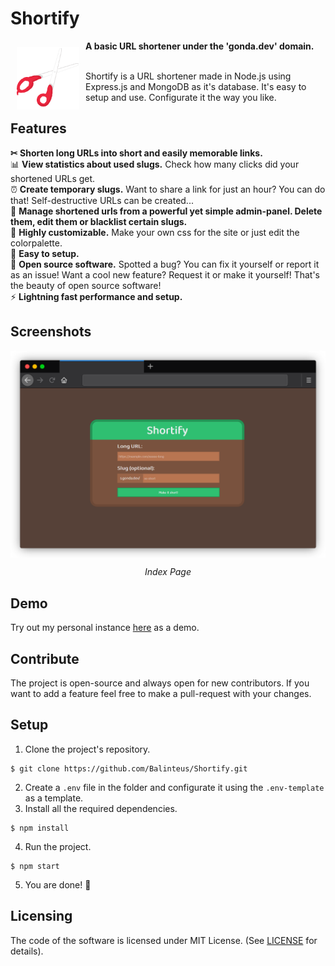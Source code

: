 # Shortify
<img src="/public/img/logo.png" align="left" width="100" hspace="10" vspace="10">
<b>A basic URL shortener under the 'gonda.dev' domain.</b></br></br>

Shortify is a URL shortener made in Node.js using Express.js and MongoDB as it's database. It's easy to setup and use. Configurate it the way you like.

## Features
<b>✂ Shorten long URLs into short and easily memorable links.</b>
</br> 📊 <b>View statistics about used slugs.</b> Check how many clicks did your shortened URLs get.
</br> ⏰ <b>Create temporary slugs.</b> Want to share a link for just an hour? You can do that! Self-destructive URLs can be created...
</br> 🚨 <b>Manage shortened urls from a powerful yet simple admin-panel. Delete them, edit them or blacklist certain slugs.</b>
</br> 🎨 <b>Highly customizable.</b> Make your own css for the site or just edit the colorpalette.
</br> 🧸 <b>Easy to setup.</b>
</br> 💪 <b>Open source software.</b> Spotted a bug? You can fix it yourself or report it as an issue! Want a cool new feature? Request it or make it yourself! That's the beauty of open source software!
</br> ⚡ <b>Lightning fast performance and setup.</b>

## Screenshots
<img src="/public/img/screenshot.png" align="center" alt="Index Page">
<p align="center"><i>Index Page</i></p>

## Demo
Try out my personal instance [here](https://s.gonda.dev/) as a demo.

## Contribute
The project is open-source and always open for new contributors. If you want to add a feature feel free to make a pull-request with your changes.

## Setup

1. Clone the project's repository.
```
$ git clone https://github.com/Balinteus/Shortify.git
```
2. Create a `.env` file in the folder and configurate it using the `.env-template` as a template.
3. Install all the required dependencies.
```
$ npm install
```
4. Run the project.
```
$ npm start
```
5. You are done! 🎉

## Licensing
The code of the software is licensed under MIT License. (See [LICENSE](/LICENSE) for details).

